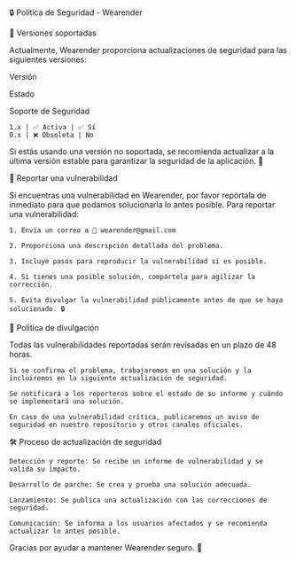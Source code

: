 🔒 Política de Seguridad - Wearender

🔄 Versiones soportadas

Actualmente, Wearender proporciona actualizaciones de seguridad para las siguientes versiones:

Versión

Estado

Soporte de Seguridad

    1.x | ✅ Activa | ✅ Sí
    0.x | ❌ Obsoleta | No


Si estás usando una versión no soportada, se recomienda actualizar a la última versión estable para garantizar la seguridad de la aplicación. 🚀

📢 Reportar una vulnerabilidad

Si encuentras una vulnerabilidad en Wearender, por favor repórtala de inmediato para que podamos solucionarla lo antes posible. Para reportar una vulnerabilidad:

    1. Envía un correo a 📧 wearender@gmail.com

    2. Proporciona una descripción detallada del problema.

    3. Incluye pasos para reproducir la vulnerabilidad si es posible.

    4. Si tienes una posible solución, compártela para agilizar la corrección.

    5. Evita divulgar la vulnerabilidad públicamente antes de que se haya solucionado. 🔒

📜 Política de divulgación

Todas las vulnerabilidades reportadas serán revisadas en un plazo de 48 horas.

    Si se confirma el problema, trabajaremos en una solución y la incluiremos en la siguiente actualización de seguridad.

    Se notificará a los reporteros sobre el estado de su informe y cuándo se implementará una solución.

    En caso de una vulnerabilidad crítica, publicaremos un aviso de seguridad en nuestro repositorio y otros canales oficiales.

🛠️ Proceso de actualización de seguridad

    Detección y reporte: Se recibe un informe de vulnerabilidad y se valida su impacto.

    Desarrollo de parche: Se crea y prueba una solución adecuada.

    Lanzamiento: Se publica una actualización con las correcciones de seguridad.

    Comunicación: Se informa a los usuarios afectados y se recomienda actualizar lo antes posible.

Gracias por ayudar a mantener Wearender seguro. 🔐

